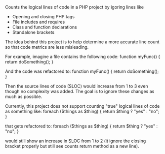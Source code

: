Counts the logical lines of code in a PHP project by igoring lines like
- Opening and closing PHP tags
- File includes and requires
- Class and function declarations
- Standalone brackets

The idea behind this project is to help determine a more accurate line count so that code metrics are less misleading.

For example, imagine a file contains the following code:
    function myFunc() { return doSomething(); }

And the code was refactored to:
    function myFunc()
    {
        return doSomething();
    }

Then the source lines of code (SLOC) would increase from 1 to 3 even though no complexity was added. The goal is to ignore these changes as much as possible.

Currently, this project does not support counting "true" logical lines of code as something like:
    foreach ($things as $thing) { return $thing ? "yes" : "no"; }

that gets refactored to:
    foreach ($things as $thing) {
        return $thing ? "yes" : "no";
    }

would still show an increase in SLOC from 1 to 2 (it ignore the closing bracket properly but still see counts return method as a new line).